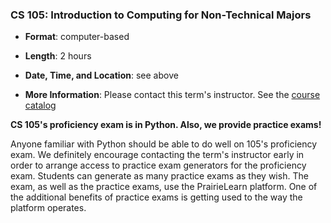 <!---
Feel free to change this link if there is something more appropriate.
Do not change the anchor name.
-->

### <a name="CS105" class="anchor"></a>CS 105: Introduction to Computing for Non-Technical Majors



* **Format**: computer-based
<!--- -->
* **Length**: 2 hours
<!--- -->
* **Date, Time, and Location**: see above
<!--- -->
* **More Information**: Please contact this term's instructor.   See the [course catalog](https://courses.illinois.edu/schedule)
  
<!--- -->
**CS 105's proficiency exam is in Python. Also, we provide practice exams!**

Anyone familiar with Python should be able to do well on 105's proficiency exam. We definitely encourage contacting the term's instructor early in order to arrange access to practice exam generators for the proficiency exam. Students can generate as many practice exams as they wish. The exam, as well as the practice exams, use the PrairieLearn platform. One of the additional benefits of practice exams is getting used to the way the platform operates.
